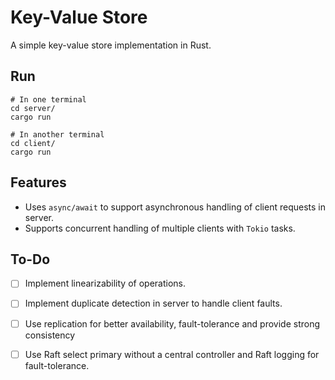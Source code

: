 # Key-Value Store

A simple key-value store implementation in Rust. 

## Run

```
# In one terminal
cd server/
cargo run

# In another terminal
cd client/
cargo run
```

## Features
* Uses `async/await` to support asynchronous handling of client requests in server.
* Supports concurrent handling of multiple clients with `Tokio` tasks.

## To-Do
- [ ] Implement linearizability of operations. 
- [ ] Implement duplicate detection in server to handle client faults.
- [ ] Use replication for better availability, fault-tolerance and provide strong consistency 
- [ ] Use Raft select primary without a central controller and Raft logging for fault-tolerance. 


